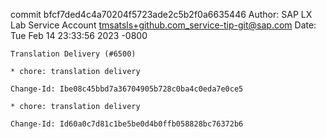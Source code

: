 commit bfcf7ded4c4a70204f5723ade2c5b2f0a6635446
Author: SAP LX Lab Service Account <tmsatsls+github.com_service-tip-git@sap.com>
Date:   Tue Feb 14 23:33:56 2023 -0800

    Translation Delivery (#6500)
    
    * chore: translation delivery
    
    Change-Id: Ibe08c45bbd7a36704905b728c0ba4c0eda7e0ce5
    
    * chore: translation delivery
    
    Change-Id: Id60a0c7d81c1be5be0d4b0ffb058828bc76372b6
